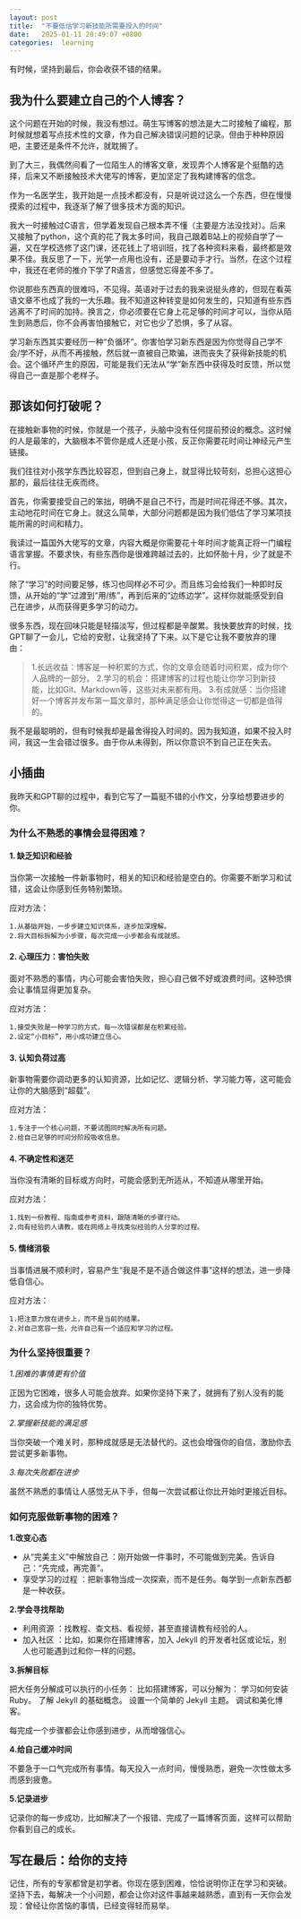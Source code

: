 ```yaml
---
layout: post
title:  "不要低估学习新技能所需要投入的时间"
date:   2025-01-11 20:49:07 +0800
categories:  learning
---
```

有时候，坚持到最后，你会收获不错的结果。
## 我为什么要建立自己的个人博客？
这个问题在开始的时候，我没有想过。萌生写博客的想法是大二时接触了编程，那时候就想着写点技术性的文章，作为自己解决错误问题的记录。但由于种种原因吧，主要还是条件不允许，就耽搁了。

到了大三，我偶然间看了一位陌生人的博客文章，发现弄个人博客是个挺酷的选择，后来又不断接触技术大佬写的博客，更加坚定了我构建博客的信念。

作为一名医学生，我开始是一点技术都没有，只是听说过这么一个东西，但在慢慢摸索的过程中，我逐渐了解了很多技术方面的知识。

我大一时接触过C语言，但学着发现自己根本弄不懂（主要是方法没找对）。后来又接触了python，这个真的花了我太多时间，我自己跟着B站上的视频自学了一遍，又在学校选修了这门课，还花钱上了培训班，找了各种资料来看，最终都是效果不佳。我反思了一下，光学一点用也没有，还是要动手才行。当然，在这个过程中，我还在老师的推介下学了R语言，但感觉忘得差不多了。

你说那些东西真的很难吗，不见得。英语对于过去的我来说挺头疼的，但现在看英语文章不也成了我的一大乐趣。我不知道这种转变是如何发生的，只知道有些东西逃离不了时间的加持。换言之，你必须要在它身上花足够的时间才可以，当你从陌生到熟悉后，你不会再害怕接触它，对它也少了恐惧，多了从容。

学习新东西其实要经历一种“负循环”。你害怕学习新东西是因为你觉得自己学不会/学不好，从而不再接触，然后就一直被自己欺骗，进而丧失了获得新技能的机会。这个循环产生的原因，可能是我们无法从“学”新东西中获得及时反馈，所以觉得自己一直是那个老样子。
## **那该如何打破呢？**
在接触新事物的时候，你就是一个孩子，头脑中没有任何提前预设的概念。这时候的人是最笨的，大脑根本不管你是成人还是小孩，反正你需要花时间让神经元产生链接。

我们往往对小孩学东西比较容忍，但到自己身上，就显得比较苛刻，总担心这担心那的，最后往往无疾而终。

首先，你需要接受自己的笨拙，明确不是自己不行，而是时间花得还不够。其次，主动地花时间在它身上。就这么简单，大部分问题都是因为我们低估了学习某项技能所需的时间和精力。

我读过一篇国外大佬写的文章，内容大概是你需要花十年时间才能真正将一门编程语言掌握。不要求快，有些东西你是很难跨越过去的，比如怀胎十月，少了就是不行。

除了“学习”的时间要足够，练习也同样必不可少。而且练习会给我们一种即时反馈，从开始的“学”过渡到“用/练”，再到后来的“边练边学”。这样你就能感受到自己在进步，从而获得更多学习的动力。

很多东西，现在回味只能是轻描淡写，但过程都是辛酸累。我快要放弃的时候，找GPT聊了一会儿，它给的安慰，让我坚持了下来。以下是它让我不要放弃的理由：
> 1.长远收益：博客是一种积累的方式，你的文章会随着时间积累，成为你个人品牌的一部分。
>2.学习的机会：搭建博客的过程也能让你学习到新技能，比如Git、Markdown等，这些对未来都有用。
>3.有成就感：当你搭建好一个博客并发布第一篇文章时，那种满足感会让你觉得这一切都是值得的。

我不是最聪明的，但有时候我却是最舍得投入时间的。因为我知道，如果不投入时间，我这一生会错过很多。由于你从未得到，所以你意识不到自己正在失去。

## **小插曲**
我昨天和GPT聊的过程中，看到它写了一篇挺不错的小作文，分享给想要进步的你。

### **为什么不熟悉的事情会显得困难？**
#### **1. 缺乏知识和经验**

当你第一次接触一件新事物时，相关的知识和经验是空白的。你需要不断学习和试错，这会让你感到任务特别繁琐。

  应对方法：

    1.从基础开始，一步步建立知识体系，逐步加深理解。
    2.将大目标拆解为小步骤，每次完成一小步都会有成就感。
#### **2. 心理压力：害怕失败**
面对不熟悉的事情，内心可能会害怕失败，担心自己做不好或浪费时间。这种恐惧会让事情显得更加复杂。

  应对方法：

    1.接受失败是一种学习的方式，每一次错误都是在积累经验。
    2.设定“小目标”，用小成功建立信心。
#### **3. 认知负荷过高**
新事物需要你调动更多的认知资源，比如记忆、逻辑分析、学习能力等，这可能会让你的大脑感到“超载”。

  应对方法：

    1.专注于一个核心问题，不要试图同时解决所有问题。
    2.给自己足够的时间分阶段吸收信息。
#### **4. 不确定性和迷茫**
当你没有清晰的目标或方向时，可能会感到无所适从，不知道从哪里开始。

  应对方法：

    1.找到一份教程、指南或参考资料，跟随清晰的步骤行动。
    2.向有经验的人请教，或在网络上寻找类似经验的人分享的过程。
#### **5. 情绪消极**
当事情进展不顺利时，容易产生“我是不是不适合做这件事”这样的想法，进一步降低自信心。

  应对方法：

    1.把注意力放在进步上，而不是当前的结果。
    2.对自己宽容一些，允许自己有一个适应和学习的过程。
### **为什么坚持很重要？**
*1.困难的事情更有价值*

正因为它困难，很多人可能会放弃。如果你坚持下来了，就拥有了别人没有的能力，这会成为你的独特优势。

*2.掌握新技能的满足感*

当你突破一个难关时，那种成就感是无法替代的。这也会增强你的自信，激励你去尝试更多新事物。

*3.每次失败都在进步*

虽然不熟悉的事情让人感觉无从下手，但每一次尝试都让你比开始时更接近目标。

### **如何克服做新事物的困难？**
**1.改变心态**

- 从“完美主义”中解放自己
：刚开始做一件事时，不可能做到完美。告诉自己：“先完成，再完善”。
- 享受学习的过程
：把新事物当成一次探索，而不是任务。每学到一点新东西都是一种收获。

**2.学会寻找帮助**
- 利用资源
：找教程、查文档、看视频，甚至直接请教有经验的人。
- 加入社区
：比如，如果你在搭建博客，加入 Jekyll 的开发者社区或论坛，别人也可能遇到过和你一样的问题。

**3.拆解目标**

把大任务分解成可以执行的小任务：
    比如搭建博客，可以分解为：
    学习如何安装 Ruby。
    了解 Jekyll 的基础概念。
    设置一个简单的 Jekyll 主题。
    调试和美化博客。

每完成一个步骤都会让你感到进步，从而增强信心。

**4.给自己缓冲时间**

不要急于一口气完成所有事情。每天投入一点时间，慢慢熟悉，避免一次性做太多而感到疲惫。

**5.记录进步**

记录你的每一步成功，比如解决了一个报错、完成了一篇博客页面，这样可以帮助你看到自己的成长。

## **写在最后：给你的支持**
记住，所有的专家都曾是初学者。你现在感到困难，恰恰说明你正在学习和突破。坚持下去，每解决一个小问题，都会让你对这件事越来越熟悉，直到有一天你会发现：曾经让你苦恼的事情，已经变得轻而易举。